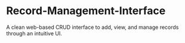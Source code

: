 # Record-Management-Interface
A clean web-based CRUD interface to add, view, and manage records through an intuitive UI.
